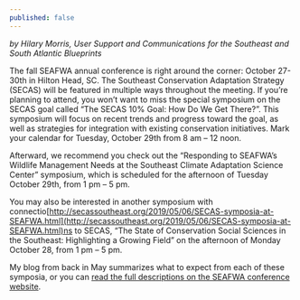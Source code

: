 ```yaml
---
published: false
---
```

_by Hilary Morris, User Support and Communications for the Southeast and South Atlantic Blueprints_

The fall SEAFWA annual conference is right around the corner: October 27-30th in Hilton Head, SC. The Southeast Conservation Adaptation Strategy (SECAS) will be featured in multiple ways throughout the meeting. If you’re planning to attend, you won’t want to miss the special symposium on the SECAS goal called “The SECAS 10% Goal: How Do We Get There?”.  This symposium will focus on recent trends and progress toward the goal, as well as strategies for integration with existing conservation initiatives. Mark your calendar for Tuesday, October 29th from 8 am – 12 noon.

Afterward, we recommend you check out the “Responding to SEAFWA’s Wildlife Management Needs at the Southeast Climate Adaptation Science Center” symposium, which is scheduled for the afternoon of Tuesday October 29th, from 1 pm – 5 pm.

You may also be interested in another symposium with connectio[http://secassoutheast.org/2019/05/06/SECAS-symposia-at-SEAFWA.html](http://secassoutheast.org/2019/05/06/SECAS-symposia-at-SEAFWA.html)ns to SECAS, “The State of Conservation Social Sciences in the Southeast: Highlighting a Growing Field” on the afternoon of Monday October 28, from 1 pm – 5 pm.

My blog from back in May summarizes what to expect from each of these symposia, or you can [read the full descriptions on the SEAFWA conference website](http://www.seafwa.org/conference/program/special_symposia/).